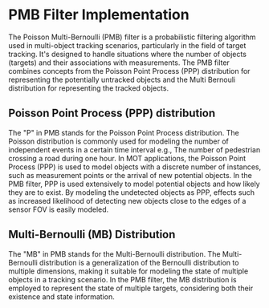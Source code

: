 # PMB Filter Implementation

The Poisson Multi-Bernoulli (PMB) filter is a probabilistic filtering algorithm used in multi-object tracking scenarios, particularly in the field of target tracking. It's designed to handle situations where the number of objects (targets) and their associations with measurements. The PMB filter combines concepts from the Poisson Point Process (PPP) distribution for representing the potentially untracked objects and the Multi Bernouli distribution for representing the tracked objects.

## Poisson Point Process (PPP) distribution
The "P" in PMB stands for the Poisson Point Process distribution. The Poisson distribution is commonly used for modeling the number of independent events in a certain time interval e.g., The number of pedestrian crossing a road during one hour. In MOT applications, the Poisson Point Process (PPP) is used to model objects with a discrete
number of instances, such as measurement points or the arrival of new potential objects. In the PMB filter, PPP is used extensively to model potential objects and how likely they are to exist. By modeling the undetected objects as PPP, effects such as increased likelihood of detecting new objects close to the edges of a sensor FOV is easily modeled.

## Multi-Bernoulli (MB) Distribution
The "MB" in PMB stands for the Multi-Bernoulli distribution. The Multi-Bernoulli distribution is a generalization of the Bernoulli distribution to multiple dimensions, making it suitable for modeling the state of multiple objects in a tracking scenario. In the PMB filter, the MB distribution is employed to represent the state of multiple targets, considering both their existence and state information.


